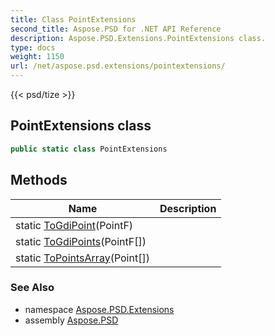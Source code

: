 ```yaml
---
title: Class PointExtensions
second_title: Aspose.PSD for .NET API Reference
description: Aspose.PSD.Extensions.PointExtensions class. 
type: docs
weight: 1150
url: /net/aspose.psd.extensions/pointextensions/
---
```

{{< psd/tize >}}
## PointExtensions class

```csharp
public static class PointExtensions
```

## Methods

| Name | Description |
| --- | --- |
| static [ToGdiPoint](../../aspose.psd.extensions/pointextensions/togdipoint/)(PointF) |  |
| static [ToGdiPoints](../../aspose.psd.extensions/pointextensions/togdipoints/)(PointF[]) |  |
| static [ToPointsArray](../../aspose.psd.extensions/pointextensions/topointsarray/)(Point[]) |  |

### See Also

* namespace [Aspose.PSD.Extensions](../../aspose.psd.extensions/)
* assembly [Aspose.PSD](../../)


